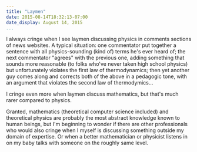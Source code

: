 ```yaml
---
title: "Laymen"
date: 2015-08-14T18:32:13-07:00
date_display: August 14, 2015
...
```


I always cringe when I see laymen discussing physics in comments sections of news websites. A typical situation: one commentator put together a sentence with all physics-sounding (kind of) terms he's ever heard of; the next commentator "agrees" with the previous one, adding something that sounds more reasonable (to folks who've never taken high school physics) but unfortunately violates the first law of thermodynamics; then yet another guy comes along and corrects both of the above in a pedagogic tone, with an argument that violates the second law of thermodymics...

I cringe even more when laymen discuss mathematics, but that's much rarer compared to physics.

Granted, mathematics (theoretical computer science included) and theoretical physics are probably the most abstract knowledge known to human beings, but I'm beginning to wonder if there are other professionals who would also cringe when I myself is discussing something outside my domain of expertise. Or when a better mathematician or physicist listens in on my baby talks with someone on the roughly same level.
